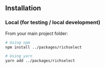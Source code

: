 ## Installation

### Local (for testing / local development)

From your main project folder:

```bash
# Using npm
npm install ../packages/richselect

# Using yarn
yarn add ../packages/richselect
